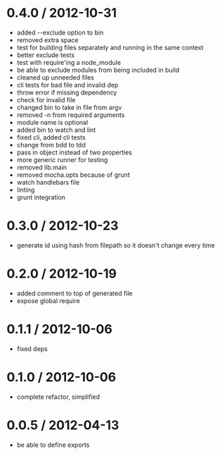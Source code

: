 
0.4.0 / 2012-10-31 
==================

  * added --exclude option to bin
  * removed extra space
  * test for building files separately and running in the same context
  * better exclude tests
  * test with require'ing a node_module
  * be able to exclude modules from being included in build
  * cleaned up unneeded files
  * cli tests for bad file and invalid dep
  * throw error if missing dependency
  * check for invalid file
  * changed bin to take in file from argv
  * removed -n from required arguments
  * module name is optional
  * added bin to watch and lint
  * fixed cli, added cli tests
  * change from bdd to tdd
  * pass in object instead of two properties
  * more generic runner for testing
  * removed lib.main
  * removed mocha.opts because of grunt
  * watch handlebars file
  * linting
  * grunt integration

0.3.0 / 2012-10-23 
==================

  * generate id using hash from filepath so it doesn't change every time

0.2.0 / 2012-10-19 
==================

  * added comment to top of generated file
  * expose global require

0.1.1 / 2012-10-06 
==================

  * fixed deps

0.1.0 / 2012-10-06 
==================

  * complete refactor, simplified

0.0.5 / 2012-04-13 
==================

  * be able to define exports

